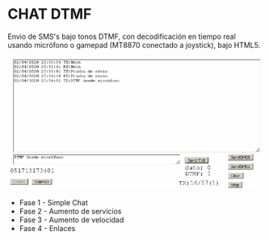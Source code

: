 # CHAT DTMF
Envio de SMS's bajo tonos DTMF, con decodificación en tiempo real usando micrófono o gamepad (MT8870 conectado a joystick), bajo HTML5.
<center><img src='preview/previewChatTabRX.gif'></center>
<ul>
 <li>Fase 1 - Simple Chat</li>
 <li>Fase 2 - Aumento de servicios</li>
 <li>Fase 3 - Aumento de velocidad</li>
 <li>Fase 4 - Enlaces</li> 
</ul>
